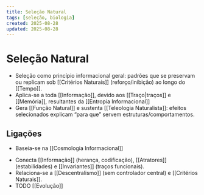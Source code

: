 ```yaml
---
title: Seleção Natural
tags: [seleção, biologia]
created: 2025-08-28
updated: 2025-08-28
---
```

# Seleção Natural
- Seleção como princípio informacional geral: padrões que se preservam ou replicam sob [[Critérios Naturais]] (reforço/inibição) ao longo do [[Tempo]].
- Aplica-se a toda [[Informação]], devido aos [[Traço|traços]] e [[Memória]], resultantes da [[Entropia Informacional]]
 - Gera [[Função Natural]] e sustenta [[Teleologia Naturalista]]: efeitos selecionados explicam “para que” servem estruturas/comportamentos.

## Ligações
* Baseia-se na [[Cosmologia Informacional]]
- Conecta [[Informação]] (herança, codificação), [[Atratores]] (estabilidades) e [[Invariantes]] (traços funcionais).
- Relaciona-se a [[Descentralismo]] (sem controlador central) e [[Critérios Naturais]].
- TODO [[Evolução]]
